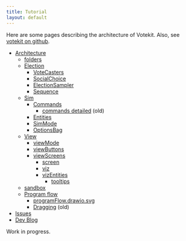 ```yaml
---
title: Tutorial
layout: default
---
```


Here are some pages describing the architecture of Votekit. Also, see [votekit on github](https://github.com/paretoman/votekit).

* [Architecture](architecture.md)
  * [folders](folders.md)
  * [Election](election.md)
    * [VoteCasters](voteCasters.md)
    * [SocialChoice](socialChoice.md)
    * [ElectionSampler](electionSampler.md)
    * [Sequence](sequence.md)
  * [Sim](sim.md)
    * [Commands](commands.md)
      * [commands detailed](code_commands.md) (old)
    * [Entities](entities.md)
    * [SimMode](simMode.md)
    * [OptionsBag](optionsBag.md)
  * [View](view.md)
    * [viewMode](viewMode.md)
    * [viewButtons](viewButtons.md)
    * [viewScreens](viewScreens.md)
      * [screen](screen.md)
      * [viz](viz.md)
      * [vizEntities](vizEntities.md)
        * [tooltips](tooltips.md)
  * [sandbox](sandbox.md)
  * [Program flow](programFlow.md)
    * [programFlow.drawio.svg](programFlow.drawio.svg)
    * [Dragging](programFlowDrag.md) (old)
* [Issues](issues.md)
* [Dev Blog](blog.md)

Work in progress.